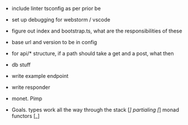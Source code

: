 - include linter tsconfig as per prior be
- set up debugging for webstorm / vscode

- figure out index and bootstrap.ts, what are the responsibilities of these
- base url and version to be in config
- for api/* structure, if a path should take a get and a post, what then
- db stuff
- write example endpoint
- write responder
- monet.  Pimp


- Goals.  types work all the way through the stack
 [_] partialing
 [_] monad functors
 [_] 
